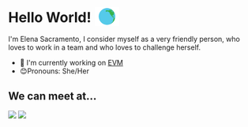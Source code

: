 # Hello World! <img src="assets/world.gif" width="50px" style="transform: translateY(7px);">
I'm Elena Sacramento, I consider myself as a very friendly person, who loves to work in a team and who loves to challenge herself. 
- 💼 I'm currently working on [EVM](https://www.evm.net/)
- 😊Pronouns: She/Her
## We can meet at...
<div>
  <a href="https://www.linkedin.com/in/elenasacramento/" target="_blank"><img src="https://img.shields.io/badge/-LinkedIn-%230077B5?style=for-the-badge&logo=linkedin&logoColor=white" target="_blank"></a>
  <a href = "https://github.com/elenamsd"><img src="https://img.shields.io/badge/-GitHub-090A0C?style=for-the-badge&logo=github&logoColor=white" target="_blank"></a> 
</div>